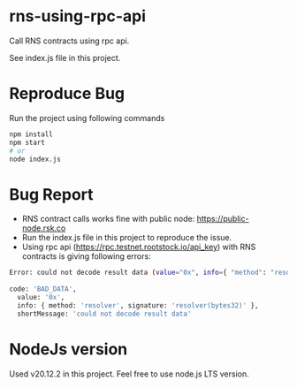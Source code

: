 # rns-using-rpc-api

Call RNS contracts using rpc api. 

See index.js file in this project.

# Reproduce Bug

Run the project using following commands

```bash
npm install
npm start 
# or
node index.js
```

# Bug Report

- RNS contract calls works fine with public node: https://public-node.rsk.co
- Run the index.js file in this project to reproduce the issue. 
- Using rpc api (https://rpc.testnet.rootstock.io/api_key) with RNS contracts is giving following errors:

```bash
Error: could not decode result data (value="0x", info={ "method": "resolver", "signature": "resolver(bytes32)" }, code=BAD_DATA, version=6.13.1)
 
code: 'BAD_DATA',
  value: '0x',
  info: { method: 'resolver', signature: 'resolver(bytes32)' },
  shortMessage: 'could not decode result data'
```

# NodeJs version
Used v20.12.2 in this project. Feel free to use node.js LTS version. 